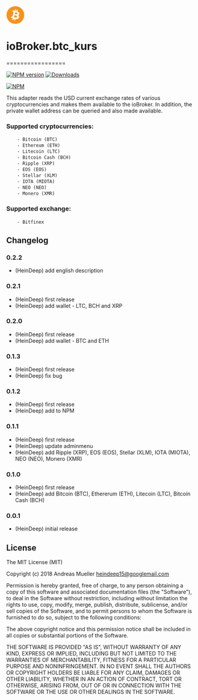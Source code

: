 ![Logo](admin/btc_kurs.png)
# ioBroker.btc_kurs
=================

[![NPM version](https://img.shields.io/npm/v/iobroker.btc_kurs.svg)](https://www.npmjs.com/package/iobroker.btc_kurs)
[![Downloads](https://img.shields.io/npm/dm/iobroker.btc_kurs.svg)](https://www.npmjs.com/package/iobroker.btc_kurs)

[![NPM](https://nodei.co/npm/iobroker.btc_kurs.png?downloads=true)](https://nodei.co/npm/iobroker.btc_kurs/)

This adapter reads the USD current exchange rates of various cryptocurrencies and makes them available to the ioBroker.
In addition, the private wallet address can be queried and also made available.

###	Supported cryptocurrencies:
	
		- Bitcoin (BTC)
		- Ethereum (ETH)
		- Litecoin (LTC)
		- Bitcoin Cash (BCH)
		- Ripple (XRP)
		- EOS (EOS)
		- Stellar (XLM)
		- IOTA (MIOTA)
		- NEO (NEO)
		- Monero (XMR)
	
###	Supported exchange:
  
		- Bitfinex
		
## Changelog

### 0.2.2
* (HeinDeep) add english description

### 0.2.1
* (HeinDeep) first release
* (HeinDeep) add wallet - LTC, BCH and XRP

### 0.2.0
* (HeinDeep) first release
* (HeinDeep) add wallet - BTC and ETH

### 0.1.3
* (HeinDeep) first release
* (HeinDeep) fix bug 

### 0.1.2
* (HeinDeep) first release
* (HeinDeep) add to NPM
		
### 0.1.1
* (HeinDeep) first release
* (HeinDeep) update adminmenu
* (HeinDeep) add Ripple (XRP), EOS (EOS), Stellar (XLM), IOTA (MIOTA), NEO (NEO), Monero (XMR)
		
### 0.1.0
* (HeinDeep) first release
* (HeinDeep) add Bitcoin (BTC), Ethererum (ETH), Litecoin (LTC), Bitcoin Cash (BCH)

### 0.0.1
* (HeinDeep) initial release

 

## License
The MIT License (MIT)

Copyright (c) 2018 Andreas Mueller <heindeep15@googlemail.com>

Permission is hereby granted, free of charge, to any person obtaining a copy
of this software and associated documentation files (the "Software"), to deal
in the Software without restriction, including without limitation the rights
to use, copy, modify, merge, publish, distribute, sublicense, and/or sell
copies of the Software, and to permit persons to whom the Software is
furnished to do so, subject to the following conditions:

The above copyright notice and this permission notice shall be included in
all copies or substantial portions of the Software.

THE SOFTWARE IS PROVIDED "AS IS", WITHOUT WARRANTY OF ANY KIND, EXPRESS OR
IMPLIED, INCLUDING BUT NOT LIMITED TO THE WARRANTIES OF MERCHANTABILITY,
FITNESS FOR A PARTICULAR PURPOSE AND NONINFRINGEMENT. IN NO EVENT SHALL THE
AUTHORS OR COPYRIGHT HOLDERS BE LIABLE FOR ANY CLAIM, DAMAGES OR OTHER
LIABILITY, WHETHER IN AN ACTION OF CONTRACT, TORT OR OTHERWISE, ARISING FROM,
OUT OF OR IN CONNECTION WITH THE SOFTWARE OR THE USE OR OTHER DEALINGS IN
THE SOFTWARE.
